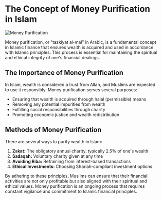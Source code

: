 # The Concept of Money Purification in Islam

![Money Purification](https://images.unsplash.com/photo-1621981386829-9b458a2cddde?ixlib=rb-4.0.3&ixid=M3wxMjA3fDB8MHxwaG90by1wYWdlfHx8fGVufDB8fHx8fA%3D%3D&auto=format&fit=crop&w=1200&q=80)

Money purification, or "tazkiyat al-mal" in Arabic, is a fundamental concept in Islamic finance that ensures wealth is acquired and used in accordance with Islamic principles. This process is essential for maintaining the spiritual and ethical integrity of one's financial dealings.

## The Importance of Money Purification

In Islam, wealth is considered a trust from Allah, and Muslims are expected to use it responsibly. Money purification serves several purposes:

- Ensuring that wealth is acquired through halal (permissible) means
- Removing any potential impurities from wealth
- Fulfilling social responsibilities through charity
- Promoting economic justice and wealth redistribution

## Methods of Money Purification

There are several ways to purify wealth in Islam:

1. **Zakat:** The obligatory annual charity, typically 2.5% of one's wealth
2. **Sadaqah:** Voluntary charity given at any time
3. **Avoiding Riba:** Refraining from interest-based transactions
4. **Ethical Investments:** Choosing Shariah-compliant investment options

By adhering to these principles, Muslims can ensure that their financial activities are not only profitable but also aligned with their spiritual and ethical values. Money purification is an ongoing process that requires constant vigilance and commitment to Islamic financial principles.